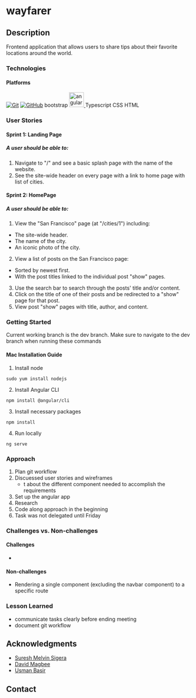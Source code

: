 # wayfarer
<!-- ABOUT THE PROJECT -->
## Description
Frontend application that allows users to share tips about their favorite locations around the world.

### Technologies
#### Platforms
[![Git](https://img.shields.io/badge/git-%23F05033.svg?style=for-the-badge&logo=git&logoColor=white)](https://git-scm.com/)
[![GitHub](https://img.shields.io/badge/github-%23121011.svg?style=for-the-badge&logo=github&logoColor=white)](https://github.com/)
bootstrap
<a href="https://angular.io" target="_blank" rel="noreferrer"> <img src="https://angular.io/assets/images/logos/angular/angular.svg" alt="angular" width="40" height="40"/> </a> 
Typescript
CSS
HTML
### User Stories
#### Sprint 1: Landing Page
##### A user should be able to:

1. Navigate to "/" and see a basic splash page with the name of the website.
2. See the site-wide header on every page with a link to home page with list of cities.

#### Sprint 2: HomePage
##### A user should be able to:

1. View the "San Francisco" page (at "/cities/1") including:
  - The site-wide header.
  - The name of the city.
  - An iconic photo of the city.
2. View a list of posts on the San Francisco page:
  - Sorted by newest first.
  - With the post titles linked to the individual post "show" pages.
3. Use the search bar to search through the posts' title and/or content.
4. Click on the title of one of their posts and be redirected to a "show" page for that post.
5. View post "show" pages with title, author, and content.

<!-- GETTING STARTED -->
### Getting Started
Current working branch is the dev branch. Make sure to navigate to the dev branch when running these commands
#### Mac Installation Guide
1. Install node
```
sudo yum install nodejs
```
2. Install Angular CLI
```
npm install @angular/cli
```
3. Install necessary packages
```
npm install
```
4. Run locally
```
ng serve
```

### Approach
1. Plan git workflow
1. Discuessed user stories and wireframes
    - t about the different component needed to accomplish the requirements
3. Set up the angular app
4. Research
5. Code along approach in the beginning
6. Task was not delegated until Friday

### Challenges vs. Non-challenges
#### Challenges
- 

#### Non-challenges
- Rendering a single component (excluding the navbar component) to a specific route

### Lesson Learned
- communicate tasks clearly before ending meeting
- document git workflow


## Acknowledgments

* [Suresh Melvin Sigera](https://www.linkedin.com/in/sureshmelvinsigera/)
* [David Magbee](https://www.linkedin.com/in/davidmagbee/)
* [Usman Basir](https://www.linkedin.com/in/usmanbashir/)

## Contact
